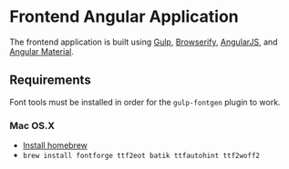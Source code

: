 # Frontend Angular Application #

The frontend application is built using [Gulp](http://gulpjs.com), [Browserify](http://browserify.org), [AngularJS](https://angularjs.org), and [Angular Material](https://material.angularjs.org).

## Requirements ##
Font tools must be installed in order for the `gulp-fontgen` plugin to work.

### Mac OS.X
* [Install homebrew](http://brew.sh)
* `brew install fontforge ttf2eot batik ttfautohint ttf2woff2`
